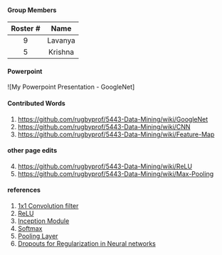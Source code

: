 
#### Group Members

| Roster #        | Name                 |
|:--------:|:--------------------:|
|   9     |    Lavanya  |
|   5     |    Krishna           |


#### Powerpoint

![My Powerpoint Presentation - GoogleNet]

#### Contributed Words


1. https://github.com/rugbyprof/5443-Data-Mining/wiki/GoogleNet
2. https://github.com/rugbyprof/5443-Data-Mining/wiki/CNN
3. https://github.com/rugbyprof/5443-Data-Mining/wiki/Feature-Map
#### other page edits
4. https://github.com/rugbyprof/5443-Data-Mining/wiki/ReLU
5. https://github.com/rugbyprof/5443-Data-Mining/wiki/Max-Pooling

#### references

1. [1x1 Convolution filter](http://iamaaditya.github.io/2016/03/one-by-one-convolution/)
2. [ReLU](https://github.com/Kulbear/deep-learning-nano-foundation/wiki/ReLU-and-Softmax-Activation-Functions) 
3. [Inception Module](https://hacktilldawn.com/2016/09/25/inception-modules-explained-and-implemented/) 
4. [Softmax](https://github.com/Kulbear/deep-learning-nano-foundation/wiki/ReLU-and-Softmax-Activation-Functions) 
5. [Pooling Layer](http://cs231n.github.io/convolutional-networks/) 
6. [Dropouts for Regularization in Neural networks](https://machinelearningmastery.com/dropout-regularization-deep-learning-models-keras/)

